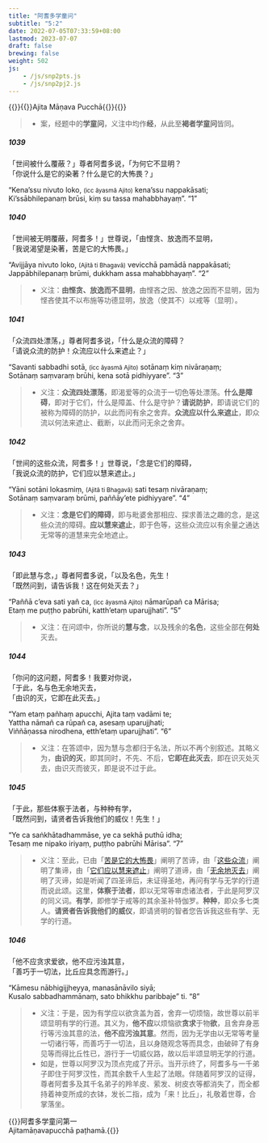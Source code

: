 ```yaml
---
title: "阿耆多学童问"
subtitle: "5:2"
date: 2022-07-05T07:33:59+08:00
lastmod: 2023-07-07
draft: false
brewing: false
weight: 502
js:
    - /js/snp2pts.js
    - /js/snp2pj2.js
---
```



{{<subtitle>}}{{<suttalink src="snp5.2">}}Ajita Māṇava Pucchā{{</suttalink>}}{{</subtitle>}}

> - 案，经题中的**学童问**，义注中均作**经**，从此至**褐者学童问**皆同。

##### 1039

「世间被什么覆蔽？」尊者阿耆多说，「为何它不显明？  
「你说什么是它的染著？什么是它的大怖畏？」

“Kena’ssu nivuto loko, <small>(icc āyasmā Ajito)</small> kena’ssu nappakāsati;  
Ki’ssābhilepanaṃ brūsi, kiṃ su tassa mahabbhayaṃ”. <q>1</q>

##### 1040

「世间被无明覆蔽，阿耆多！」世尊说，「由悭贪、放逸而不显明，  
「我说渴望是染著，苦是它的大怖畏。」

“Avijjāya nivuto loko, <small>(Ajitā ti Bhagavā)</small> vevicchā pamādā nappakāsati;  
Jappābhilepanaṃ brūmi, dukkham assa mahabbhayaṃ”. <q>2</q>

> - 义注：**由悭贪、放逸而不显明**，由悭吝之因、放逸之因而不显明，因为悭吝使其不以布施等功德显明，放逸（使其不）以戒等（显明）。

##### 1041

「众流四处漂荡，」尊者阿耆多说，「什么是众流的障碍？  
「请说众流的防护！众流应以什么来遮止？」

“Savanti sabbadhi sotā, <small>(icc āyasmā Ajito)</small> sotānaṃ kiṃ nivāraṇaṃ;  
Sotānaṃ saṃvaraṃ brūhi, kena sotā pidhiyyare”. <q>3</q>

> - 义注：**众流四处漂荡**，即渴爱等的众流于一切色等处漂荡。**什么是障碍**，即对于它们，什么是障盖、什么是守护？**请说防护**，即请说它们的被称为障碍的防护，以此而问有余之舍弃。**众流应以什么来遮止**，即众流以何法来遮止、截断，以此而问无余之舍弃。

##### 1042

「世间的这些众流，阿耆多！」世尊说，「念是它们的障碍，  
「我说众流的防护，它们应以慧来遮止。」

“Yāni sotāni lokasmiṃ, <small>(Ajitā ti Bhagavā)</small> sati tesaṃ nivāraṇaṃ;  
Sotānaṃ saṃvaraṃ brūmi, paññāy’ete pidhiyyare”. <q>4</q>

> - 义注：**念是它们的障碍**，即与毗婆舍那相应、探求善法之趣的念，是这些众流的障碍。**应以慧来遮止**，即于色等，这些众流应以有余量之通达无常等的道慧来完全地遮止。

##### 1043

「即此慧与念，」尊者阿耆多说，「以及名色，先生！  
「既然问到，请告诉我！这在何处灭去？」

“Paññā c’eva sati yañ ca, <small>(icc āyasmā Ajito)</small> nāmarūpañ ca Mārisa;  
Etaṃ me puṭṭho pabrūhi, katth’etaṃ uparujjhati”. <q>5</q>

> - 义注：在问颂中，你所说的**慧与念**，以及残余的**名色**，这些全部在**何处**灭去。

##### 1044

「你问的这问题，阿耆多！我要对你说，  
「于此，名与色无余地灭去，  
「由识的灭，它即在此灭去。」

“Yam etaṃ pañhaṃ apucchi, Ajita taṃ vadāmi te;  
Yattha nāmañ ca rūpañ ca, asesaṃ uparujjhati;  
Viññāṇassa nirodhena, etth’etaṃ uparujjhati”. <q>6</q>

> - 义注：在答颂中，因为慧与念都归于名法，所以不再个别叙述。其略义为，**由识的灭**，即其同时，不先、不后，**它即在此灭去**，即在识灭处灭去，由识灭而彼灭，即是说不过于此。

##### 1045

「于此，那些体察于法者，与种种有学，  
「既然问到，请贤者告诉我他们的威仪！先生！」

“Ye ca saṅkhātadhammāse, ye ca sekhā puthū idha;  
Tesaṃ me nipako iriyaṃ, puṭṭho pabrūhi Mārisa”. <q>7</q>

> - 义注：至此，已由「[苦是它的大怖畏](#1040)」阐明了苦谛，由「[这些众流](#1042)」阐明了集谛，由「[它们应以慧来遮止](#1042)」阐明了道谛，由「[无余地灭去](#1044)」阐明了灭谛，如是听闻了四圣谛后，未证得圣地，再问有学与无学的行道而说此颂。这里，**体察于法者**，即以无常等审虑诸法者，于此是阿罗汉的同义词。**有学**，即修学于戒等的其余圣补特伽罗。**种种**，即众多七类人。**请贤者告诉我他们的威仪**，即请贤明的智者您告诉我这些有学、无学的行道。

##### 1046

「他不应贪求爱欲，他不应污浊其意，  
「善巧于一切法，比丘应具念而游行。」

“Kāmesu nābhigijjheyya, manasānāvilo siyā;  
Kusalo sabbadhammānaṃ, sato bhikkhu paribbaje” ti. <q>8</q>

> - 义注：于是，因为有学应以欲贪盖为首，舍弃一切烦恼，故世尊以前半颂显明有学的行道。其义为，**他不应**以烦恼欲**贪求**于物**欲**，且舍弃身恶行等污浊其意的法，**他不应污浊其意**。然而，因为无学由以无常等考量一切诸行等，而善巧于一切法，且以身随观念等而具念，由破碎了有身见等而得比丘性已，游行于一切威仪路，故以后半颂显明无学的行道。
> - 如是，世尊以阿罗汉为顶点完成了开示。当开示终了，阿耆多与一千弟子即住于阿罗汉性，而其余数千人生起了法眼。伴随着阿罗汉的证得，尊者阿耆多及其千名弟子的羚羊皮、萦发、树皮衣等都消失了，而全都持着神变所成的衣钵，发长二指，成为「来！比丘」，礼敬着世尊，合掌落坐。


{{<eof>}}阿耆多学童问第一<br>Ajitamāṇavapucchā paṭhamā.{{</eof>}}